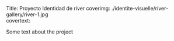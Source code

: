 Title: Proyecto Identidad de river
coverimg: ./identite-visuelle/river-gallery/river-1.jpg  
covertext: 


Some text about the project
